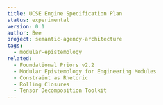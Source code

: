 ```yaml
---
title: UCSE Engine Specification Plan
status: experimental
version: 0.1
author: Bee
project: semantic-agency-architecture
tags:
  - modular-epistemology
related:
  - Foundational Priors v2.2
  - Modular Epistemology for Engineering Modules
  - Constraint as Rhetoric
  - Rolling Closures
  - Tensor Decomposition Toolkit
---
```

